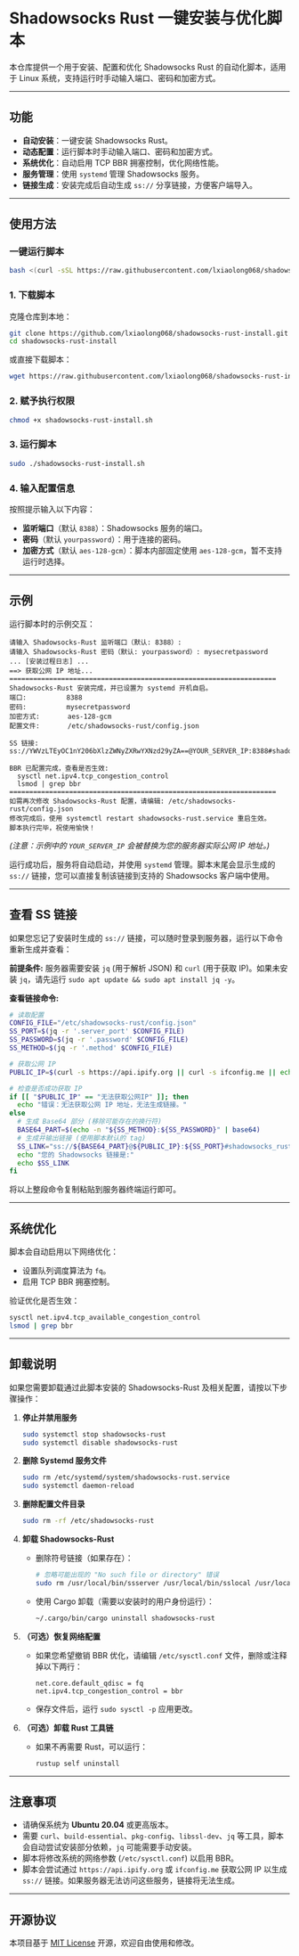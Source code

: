 # Shadowsocks Rust 一键安装与优化脚本

本仓库提供一个用于安装、配置和优化 Shadowsocks Rust 的自动化脚本，适用于 Linux 系统，支持运行时手动输入端口、密码和加密方式。

---

## 功能

- **自动安装**：一键安装 Shadowsocks Rust。
- **动态配置**：运行脚本时手动输入端口、密码和加密方式。
- **系统优化**：自动启用 TCP BBR 拥塞控制，优化网络性能。
- **服务管理**：使用 `systemd` 管理 Shadowsocks 服务。
- **链接生成**：安装完成后自动生成 `ss://` 分享链接，方便客户端导入。

---

## 使用方法

### 一键运行脚本
```bash
bash <(curl -sSL https://raw.githubusercontent.com/lxiaolong068/shadowsocks-rust-install/main/shadowsocks-rust-install.sh)
```

### 1. 下载脚本
克隆仓库到本地：
```bash
git clone https://github.com/lxiaolong068/shadowsocks-rust-install.git
cd shadowsocks-rust-install
```

或直接下载脚本：
```bash
wget https://raw.githubusercontent.com/lxiaolong068/shadowsocks-rust-install/main/shadowsocks-rust-install.sh
```

### 2. 赋予执行权限
```bash
chmod +x shadowsocks-rust-install.sh
```

### 3. 运行脚本
```bash
sudo ./shadowsocks-rust-install.sh
```

### 4. 输入配置信息
按照提示输入以下内容：
- **监听端口**（默认 `8388`）：Shadowsocks 服务的端口。
- **密码**（默认 `yourpassword`）：用于连接的密码。
- **加密方式**（默认 `aes-128-gcm`）：脚本内部固定使用 `aes-128-gcm`，暂不支持运行时选择。

---

## 示例

运行脚本时的示例交互：
```
请输入 Shadowsocks-Rust 监听端口（默认: 8388）: 
请输入 Shadowsocks-Rust 密码（默认: yourpassword）: mysecretpassword
... [安装过程日志] ...
==> 获取公网 IP 地址...
===================================================================
Shadowsocks-Rust 安装完成，并已设置为 systemd 开机自启。
端口:          8388
密码:          mysecretpassword
加密方式:       aes-128-gcm
配置文件:       /etc/shadowsocks-rust/config.json

SS 链接:        ss://YWVzLTEyOC1nY206bXlzZWNyZXRwYXNzd29yZA==@YOUR_SERVER_IP:8388#shadowsocks_rust

BBR 已配置完成，查看是否生效:
  sysctl net.ipv4.tcp_congestion_control
  lsmod | grep bbr
===================================================================
如需再次修改 Shadowsocks-Rust 配置，请编辑: /etc/shadowsocks-rust/config.json
修改完成后，使用 systemctl restart shadowsocks-rust.service 重启生效。
脚本执行完毕，祝使用愉快！
```
*(注意：示例中的 `YOUR_SERVER_IP` 会被替换为您的服务器实际公网 IP 地址。)*

运行成功后，服务将自动启动，并使用 `systemd` 管理。脚本末尾会显示生成的 `ss://` 链接，您可以直接复制该链接到支持的 Shadowsocks 客户端中使用。

---

## 查看 SS 链接

如果您忘记了安装时生成的 `ss://` 链接，可以随时登录到服务器，运行以下命令重新生成并查看：

**前提条件:** 服务器需要安装 `jq` (用于解析 JSON) 和 `curl` (用于获取 IP)。如果未安装 `jq`，请先运行 `sudo apt update && sudo apt install jq -y`。

**查看链接命令:**
```bash
# 读取配置
CONFIG_FILE="/etc/shadowsocks-rust/config.json"
SS_PORT=$(jq -r '.server_port' $CONFIG_FILE)
SS_PASSWORD=$(jq -r '.password' $CONFIG_FILE)
SS_METHOD=$(jq -r '.method' $CONFIG_FILE)

# 获取公网 IP
PUBLIC_IP=$(curl -s https://api.ipify.org || curl -s ifconfig.me || echo "无法获取公网IP")

# 检查是否成功获取 IP
if [[ "$PUBLIC_IP" == "无法获取公网IP" ]]; then
  echo "错误：无法获取公网 IP 地址，无法生成链接。"
else
  # 生成 Base64 部分 (移除可能存在的换行符)
  BASE64_PART=$(echo -n "${SS_METHOD}:${SS_PASSWORD}" | base64)
  # 生成并输出链接 (使用脚本默认的 tag)
  SS_LINK="ss://${BASE64_PART}@${PUBLIC_IP}:${SS_PORT}#shadowsocks_rust"
  echo "您的 Shadowsocks 链接是:"
  echo $SS_LINK
fi
```
将以上整段命令复制粘贴到服务器终端运行即可。

---

## 系统优化

脚本会自动启用以下网络优化：
- 设置队列调度算法为 `fq`。
- 启用 TCP BBR 拥塞控制。

验证优化是否生效：
```bash
sysctl net.ipv4.tcp_available_congestion_control
lsmod | grep bbr
```

---

## 卸载说明

如果您需要卸载通过此脚本安装的 Shadowsocks-Rust 及相关配置，请按以下步骤操作：

1.  **停止并禁用服务**
    ```bash
    sudo systemctl stop shadowsocks-rust
    sudo systemctl disable shadowsocks-rust
    ```

2.  **删除 Systemd 服务文件**
    ```bash
    sudo rm /etc/systemd/system/shadowsocks-rust.service
    sudo systemctl daemon-reload
    ```

3.  **删除配置文件目录**
    ```bash
    sudo rm -rf /etc/shadowsocks-rust
    ```

4.  **卸载 Shadowsocks-Rust**
    *   删除符号链接（如果存在）：
        ```bash
        # 忽略可能出现的 "No such file or directory" 错误
        sudo rm /usr/local/bin/ssserver /usr/local/bin/sslocal /usr/local/bin/ssurl /usr/local/bin/ssmanager 2>/dev/null
        ```
    *   使用 Cargo 卸载（需要以安装时的用户身份运行）：
        ```bash
        ~/.cargo/bin/cargo uninstall shadowsocks-rust
        ```

5.  **（可选）恢复网络配置**
    *   如果您希望撤销 BBR 优化，请编辑 `/etc/sysctl.conf` 文件，删除或注释掉以下两行：
        ```
        net.core.default_qdisc = fq
        net.ipv4.tcp_congestion_control = bbr
        ```
    *   保存文件后，运行 `sudo sysctl -p` 应用更改。

6.  **（可选）卸载 Rust 工具链**
    *   如果不再需要 Rust，可以运行：
        ```bash
        rustup self uninstall
        ```

---

## 注意事项

- 请确保系统为 **Ubuntu 20.04** 或更高版本。
- 需要 `curl`、`build-essential`、`pkg-config`、`libssl-dev`、`jq` 等工具，脚本会自动尝试安装部分依赖，`jq` 可能需要手动安装。
- 脚本将修改系统的网络参数 (`/etc/sysctl.conf`) 以启用 BBR。
- 脚本会尝试通过 `https://api.ipify.org` 或 `ifconfig.me` 获取公网 IP 以生成 `ss://` 链接。如果服务器无法访问这些服务，链接将无法生成。

---

## 开源协议

本项目基于 [MIT License](LICENSE) 开源，欢迎自由使用和修改。
